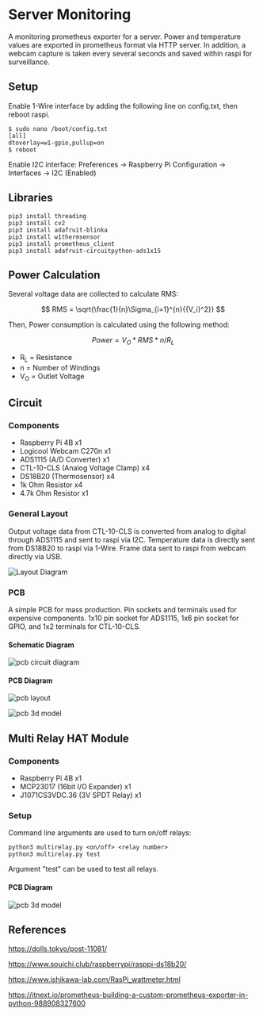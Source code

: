 # Server Monitoring
A monitoring prometheus exporter for a server. Power and temperature values are exported in prometheus format via HTTP server. In addition, a webcam capture is taken every several seconds and saved within raspi for surveillance.

## Setup
Enable 1-Wire interface by adding the following line on config.txt, then reboot raspi.
```
$ sudo nano /boot/config.txt
[all]
dtoverlay=w1-gpio,pullup=on
$ reboot
```
Enable I2C interface:
Preferences -> Raspberry Pi Configuration -> Interfaces -> I2C (Enabled)

## Libraries
```
pip3 install threading
pip3 install cv2
pip3 install adafruit-blinka
pip3 install w1thermsensor
pip3 install prometheus_client
pip3 install adafruit-circuitpython-ads1x15
```

## Power Calculation
Several voltage data are collected to calculate RMS:

$$ RMS = \sqrt{\frac{1}{n}\Sigma_{i=1}^{n}{{V_i}^2}} $$

Then, Power consumption is calculated using the following method:

$$ Power = {V_O} * {RMS} * {n} / {R_L} $$
- R<sub>L</sub> = Resistance
- n = Number of Windings
- V<sub>O</sub> = Outlet Voltage
  
## Circuit

### Components
- Raspberry Pi 4B x1
- Logicool Webcam C270n x1
- ADS1115 (A/D Converter) x1
- CTL-10-CLS (Analog Voltage Clamp) x4
- DS18B20 (Thermosensor) x4
- 1k Ohm Resistor x4
- 4.7k Ohm Resistor x1

### General Layout

Output voltage data from CTL-10-CLS is converted from analog to digital through ADS1115 and sent to raspi via I2C. Temperature data is directly sent from DS18B20 to raspi via 1-Wire. Frame data sent to raspi from webcam directly via USB.

![Layout Diagram](images/layoutdiagram.jpg)

### PCB

A simple PCB for mass production. Pin sockets and terminals used for expensive components. 1x10 pin socket for ADS1115, 1x6 pin socket for GPIO, and 1x2 terminals for CTL-10-CLS.

#### Schematic Diagram

![pcb circuit diagram](images/thermopowercircuit.png)

#### PCB Diagram
![pcb layout](images/thermopowerpcb.png)

![pcb 3d  model](images/thermopowerpcb3d.png)

## Multi Relay HAT Module 

### Components
- Raspberry Pi 4B x1
- MCP23017 (16bit I/O Expander) x1
- J1071CS3VDC.36 (3V SPDT Relay) x1

### Setup
Command line arguments are used to turn on/off relays:
```
python3 multirelay.py <on/off> <relay number>
python3 multirelay.py test
```
Argument "test" can be used to test all relays.

#### PCB Diagram
![pcb 3d model](images/multirelaypcb3d.png)

## References

https://dolls.tokyo/post-11081/

https://www.souichi.club/raspberrypi/rasppi-ds18b20/

https://www.ishikawa-lab.com/RasPi_wattmeter.html

https://itnext.io/prometheus-building-a-custom-prometheus-exporter-in-python-988908327600



